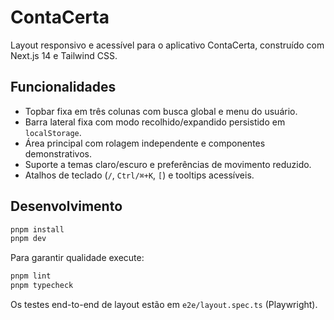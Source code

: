 # ContaCerta

Layout responsivo e acessível para o aplicativo ContaCerta, construído com Next.js 14 e Tailwind CSS.

## Funcionalidades
- Topbar fixa em três colunas com busca global e menu do usuário.
- Barra lateral fixa com modo recolhido/expandido persistido em `localStorage`.
- Área principal com rolagem independente e componentes demonstrativos.
- Suporte a temas claro/escuro e preferências de movimento reduzido.
- Atalhos de teclado (`/`, `Ctrl/⌘+K`, `[`) e tooltips acessíveis.

## Desenvolvimento

```bash
pnpm install
pnpm dev
```

Para garantir qualidade execute:

```bash
pnpm lint
pnpm typecheck
```

Os testes end-to-end de layout estão em `e2e/layout.spec.ts` (Playwright).
